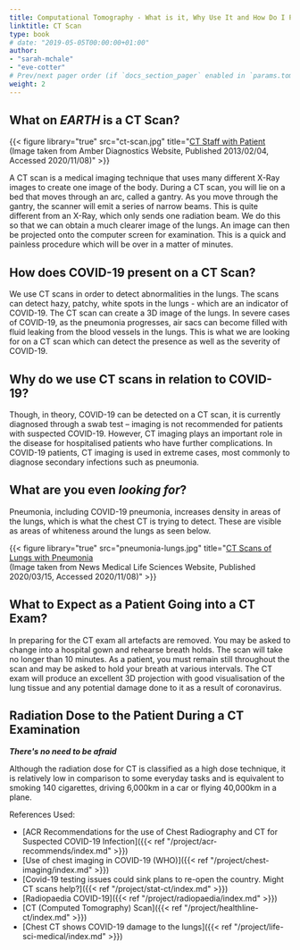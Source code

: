 ```yaml
---
title: Computational Tomography - What is it, Why Use It and How Do I Prepare for It?
linktitle: CT Scan
type: book
# date: "2019-05-05T00:00:00+01:00"
author: 
- "sarah-mchale"
- "eve-cotter"
# Prev/next pager order (if `docs_section_pager` enabled in `params.toml`)
weight: 2
---
```


## What on **_EARTH_** is a CT Scan?

{{< figure library="true" src="ct-scan.jpg" title="[CT Staff with Patient](https://www.amberusa.com/blog/the-ct-scanning-procedure/)<br>(Image taken from Amber Diagnostics Website, Published 2013/02/04, Accessed 2020/11/08)" >}}

A CT scan is a medical imaging technique that uses many different X-Ray images to create one image of the body. During a CT scan, you will lie on a bed that moves through an arc, called a gantry. As you move through the gantry, the scanner will emit a series of narrow beams. This is quite different from an X-Ray, which only sends one radiation beam. We do this so that we can obtain a much clearer image of the lungs. An image can then be projected onto the computer screen for examination. This is a quick and painless procedure which will be over in a matter of minutes. 

## How does COVID-19 present on a CT Scan?

We use CT scans in order to detect abnormalities in the lungs. The scans can detect hazy, patchy, white spots in the lungs - which are an indicator of COVID-19. The CT scan can create a 3D image of the lungs. In severe cases of COVID-19, as the pneumonia progresses, air sacs can become filled with fluid leaking from the blood vessels in the lungs. This is what we are looking for on a CT scan which can detect the presence as well as the severity of COVID-19.  

## Why do we use CT scans in relation to COVID-19?

Though, in theory, COVID-19 can be detected on a CT scan, it is currently diagnosed through a swab test – imaging is not recommended for patients with suspected COVID-19. However, CT imaging plays an important role in the disease for hospitalised patients who have further complications. In COVID-19 patients, CT imaging is used in extreme cases, most commonly to diagnose secondary infections such as pneumonia.

## What are you even _looking for_?

Pneumonia, including COVID-19 pneumonia, increases density in areas of the lungs, which is what the chest CT is trying to detect. These are visible as areas of whiteness around the lungs as seen below.

{{< figure library="true" src="pneumonia-lungs.jpg" title="[CT Scans of Lungs with Pneumonia](https://www.news-medical.net/news/20200315/Chest-CT-shows-COVID-19-damage-to-the-lungs.aspx)<br>(Image taken from News Medical Life Sciences Website, Published 2020/03/15, Accessed 2020/11/08)" >}}



<!---
diff authors above and below
-->



## What to Expect as a Patient Going into a CT Exam?

In preparing for the CT exam all artefacts are removed. You may be asked to change into a hospital gown and rehearse breath holds. The scan will take no longer than 10 minutes. As a patient, you must remain still throughout the scan and may be asked to hold your breath at various intervals. The CT exam will produce an excellent 3D projection with good visualisation of the lung tissue and any potential damage done to it as a result of coronavirus.

## Radiation Dose to the Patient During a CT Examination

**_There's no need to be afraid_**

Although the radiation dose for CT is classified as a high dose technique, it is relatively low in comparison to some everyday tasks and is equivalent to smoking 140 cigarettes, driving 6,000km in a car or flying 40,000km in a plane. 

References Used:

* [ACR Recommendations for the use of Chest Radiography and CT for Suspected COVID-19 Infection]({{< ref "/project/acr-recommends/index.md" >}})
* [Use of chest imaging in COVID-19 (WHO)]({{< ref "/project/chest-imaging/index.md" >}})
* [Covid-19 testing issues could sink plans to re-open the country. Might CT scans help?]({{< ref "/project/stat-ct/index.md" >}})
* [Radiopaedia COVID-19]({{< ref "/project/radiopaedia/index.md" >}})
* [CT (Computed Tomography) Scan]({{< ref "/project/healthline-ct/index.md" >}})
* [Chest CT shows COVID-19 damage to the lungs]({{< ref "/project/life-sci-medical/index.md" >}})

